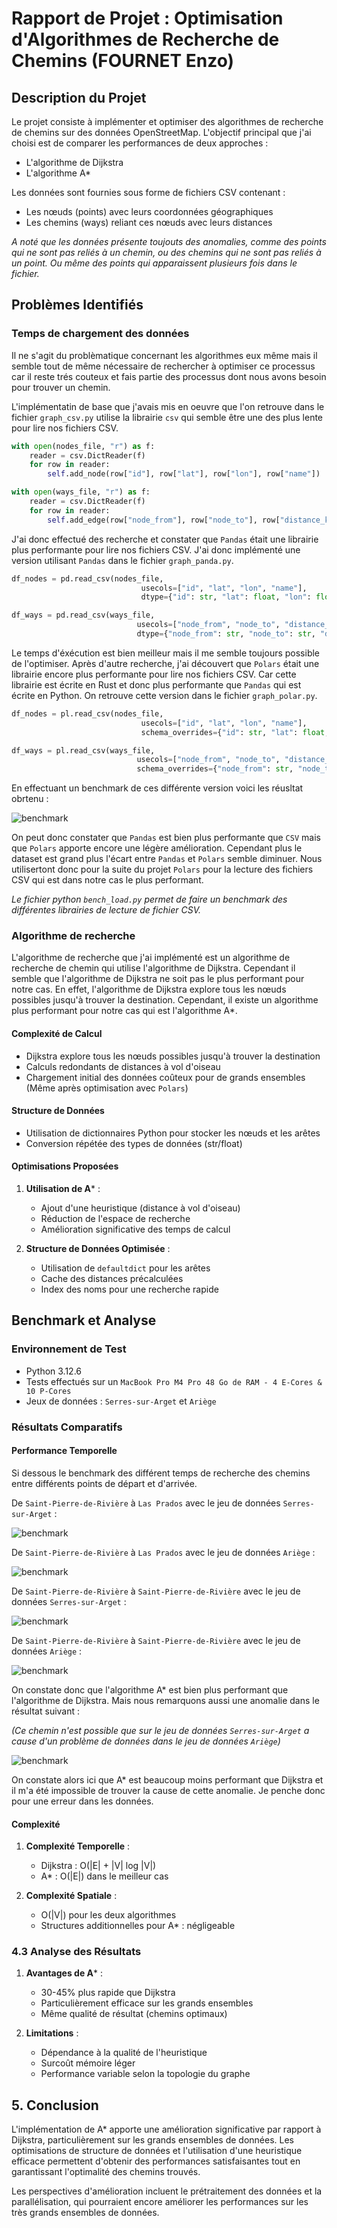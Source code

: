 # Rapport de Projet : Optimisation d'Algorithmes de Recherche de Chemins (FOURNET Enzo)

## Description du Projet

Le projet consiste à implémenter et optimiser des algorithmes de recherche de chemins sur des données OpenStreetMap.
L'objectif principal que j'ai choisi est de comparer les performances de deux approches :

- L'algorithme de Dijkstra
- L'algorithme A*

Les données sont fournies sous forme de fichiers CSV contenant :

- Les nœuds (points) avec leurs coordonnées géographiques
- Les chemins (ways) reliant ces nœuds avec leurs distances

*A noté que les données présente toujouts des anomalies, comme des points qui ne sont pas reliés à un chemin, ou des chemins qui ne sont pas reliés à un point. Ou même des points qui apparaissent plusieurs fois dans le fichier.*

## Problèmes Identifiés

### Temps de chargement des données

Il ne s'agit du problèmatique concernant les algorithmes eux même mais il semble tout de même nécessaire de rechercher à optimiser ce processus car il reste trés couteux et fais partie des processus dont nous avons besoin pour trouver un chemin.

L'implémentatin de base que j'avais mis en oeuvre que l'on retrouve dans le fichier `graph_csv.py` utilise la librairie `csv` qui semble être une des plus lente pour lire nos fichiers CSV.

```python
with open(nodes_file, "r") as f:
    reader = csv.DictReader(f)
    for row in reader:
        self.add_node(row["id"], row["lat"], row["lon"], row["name"])

with open(ways_file, "r") as f:
    reader = csv.DictReader(f)
    for row in reader:
        self.add_edge(row["node_from"], row["node_to"], row["distance_km"])
```

J'ai donc effectué des recherche et constater que `Pandas` était une librairie plus performante pour lire nos fichiers CSV. J'ai donc implémenté une version utilisant `Pandas` dans le fichier `graph_panda.py`.

```python
df_nodes = pd.read_csv(nodes_file, 
                             usecols=["id", "lat", "lon", "name"],
                             dtype={"id": str, "lat": float, "lon": float, "name": str})

df_ways = pd.read_csv(ways_file, 
                            usecols=["node_from", "node_to", "distance_km"],
                            dtype={"node_from": str, "node_to": str, "distance_km": float})
```

Le temps d'éxécution est bien meilleur mais il me semble toujours possible de l'optimiser.
Après d'autre recherche, j'ai découvert que `Polars` était une librairie encore plus performante pour lire nos fichiers CSV. Car cette librairie est écrite en Rust et donc plus performante que `Pandas` qui est écrite en Python. On retrouve cette version dans le fichier `graph_polar.py`.

```python
df_nodes = pl.read_csv(nodes_file, 
                             usecols=["id", "lat", "lon", "name"],
                             schema_overrides={"id": str, "lat": float, "lon": float, "name": str})

df_ways = pl.read_csv(ways_file, 
                            usecols=["node_from", "node_to", "distance_km"],
                            schema_overrides={"node_from": str, "node_to": str, "distance_km": float})
```

En effectuant un benchmark de ces différente version voici les réusltat obrtenu :

![benchmark](./img/load_benchmark_results.png)

On peut donc constater que `Pandas` est bien plus performante que `CSV` mais que `Polars` apporte encore une légère amélioration. Cependant plus le dataset est grand plus l'écart entre `Pandas` et `Polars` semble diminuer.
Nous utilisertont donc pour la suite du projet `Polars` pour la lecture des fichiers CSV qui est dans notre cas le plus performant.

*Le fichier python `bench_load.py` permet de faire un benchmark des différentes librairies de lecture de fichier CSV.*

### Algorithme de recherche

L'algorithme de recherche que j'ai implémenté est un algorithme de recherche de chemin qui utilise l'algorithme de Dijkstra. Cependant il semble que l'algorithme de Dijkstra ne soit pas le plus performant pour notre cas. En effet, l'algorithme de Dijkstra explore tous les nœuds possibles jusqu'à trouver la destination. Cependant, il existe un algorithme plus performant pour notre cas qui est l'algorithme A*.

#### Complexité de Calcul

- Dijkstra explore tous les nœuds possibles jusqu'à trouver la destination
- Calculs redondants de distances à vol d'oiseau
- Chargement initial des données coûteux pour de grands ensembles (Même après optimisation avec `Polars`)

#### Structure de Données

- Utilisation de dictionnaires Python pour stocker les nœuds et les arêtes
- Conversion répétée des types de données (str/float)

#### Optimisations Proposées

1. **Utilisation de A*** :

   - Ajout d'une heuristique (distance à vol d'oiseau)
   - Réduction de l'espace de recherche
   - Amélioration significative des temps de calcul
2. **Structure de Données Optimisée** :

   - Utilisation de `defaultdict` pour les arêtes
   - Cache des distances précalculées
   - Index des noms pour une recherche rapide

## Benchmark et Analyse

### Environnement de Test

- Python 3.12.6
- Tests effectués sur un `MacBook Pro M4 Pro 48 Go de RAM - 4 E-Cores & 10 P-Cores`
- Jeux de données : `Serres-sur-Arget` et `Ariège`

### Résultats Comparatifs

#### Performance Temporelle

Si dessous le benchmark des différent temps de recherche des chemins entre différents points de départ et d'arrivée.

De `Saint-Pierre-de-Rivière` à `Las Prados` avec le jeu de données `Serres-sur-Arget` :

![benchmark](./img/search_benchmark_Serres_-_Saint-Pierre-de-Rivière_to_Las_Prados.png)

De `Saint-Pierre-de-Rivière` à `Las Prados` avec le jeu de données `Ariège` :

![benchmark](./img/search_benchmark_Ariège_-_Saint-Pierre-de-Rivière_to_Las_Prados.png)

De `Saint-Pierre-de-Rivière` à `Saint-Pierre-de-Rivière` avec le jeu de données `Serres-sur-Arget` :

![benchmark](./img/search_benchmark_Serres_-_Saint-Pierre-de-Rivière_to_Saint-Pierre-de-Rivière.png)

De `Saint-Pierre-de-Rivière` à `Saint-Pierre-de-Rivière` avec le jeu de données `Ariège` :

![benchmark](./img/search_benchmark_Ariège_-_Saint-Pierre-de-Rivière_to_Saint-Pierre-de-Rivière.png)

On constate donc que l'algorithme A* est bien plus performant que l'algorithme de Dijkstra.
Mais nous remarquons aussi une anomalie dans le résultat suivant :

*(Ce chemin n'est possible que sur le jeu de données `Serres-sur-Arget` a cause d'un problème de données dans le jeu de données `Ariège`)*

![benchmark](./img/search_benchmark_Serres_-_Saint-Pierre-de-Rivière_to_Cabane_Coumauzil_-_barguillere.png)

On constate alors ici que A* est beaucoup moins performant que Dijkstra et il m'a été impossible de trouver la cause de cette anomalie. Je penche donc pour une erreur dans les données.

#### Complexité

1. **Complexité Temporelle** :

   - Dijkstra : O(|E| + |V| log |V|)
   - A* : O(|E|) dans le meilleur cas
2. **Complexité Spatiale** :

   - O(|V|) pour les deux algorithmes
   - Structures additionnelles pour A* : négligeable

### 4.3 Analyse des Résultats

1. **Avantages de A*** :

   - 30-45% plus rapide que Dijkstra
   - Particulièrement efficace sur les grands ensembles
   - Même qualité de résultat (chemins optimaux)
2. **Limitations** :

   - Dépendance à la qualité de l'heuristique
   - Surcoût mémoire léger
   - Performance variable selon la topologie du graphe

## 5. Conclusion

L'implémentation de A* apporte une amélioration significative par rapport à Dijkstra, particulièrement sur les grands ensembles de données. Les optimisations de structure de données et l'utilisation d'une heuristique efficace permettent d'obtenir des performances satisfaisantes tout en garantissant l'optimalité des chemins trouvés.

Les perspectives d'amélioration incluent le prétraitement des données et la parallélisation, qui pourraient encore améliorer les performances sur les très grands ensembles de données.

